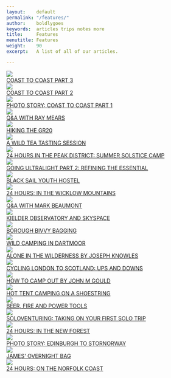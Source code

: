 ```yaml
---
layout:    default
permalink: "/features/"
author:    boldlygoes
keywords:  articles trips notes more
title:     Features
menutitle: Features
weight:    90
excerpt:   A list of all of our articles.

---
```


<div class="tile-wrap no-touch">
  <div class="tile">
    <div class="boxInner">
      <a href="{{ site.github.url }}/features/c2c-part-3">
        <img src="{{ site.github.url }}/media/img/tiles/tile-c2c3.jpg" />
      </a>
      <div class="titleBox">
        <a href="{{ site.github.url }}/features/c2c-part-3">COAST TO COAST PART 3</a>
      </div>
    </div>
  </div>
   <div class="tile">
    <div class="boxInner">
      <a href="{{ site.github.url }}/features/c2c-part-2"><img src="{{ site.github.url }}/media/img/tiles/tile-c2c2.jpg" /></a>
      <div class="titleBox"><a href="{{ site.github.url }}/features/c2c-part-2">COAST TO COAST PART 2</a></div>
    </div>
  </div>
  <div class="tile">
    <div class="boxInner">
      <a href="{{ site.github.url }}/features/c2c-part-1"><img src="{{ site.github.url }}/media/img/tiles/tile-c2c1.jpg" /></a>
      <div class="titleBox"><a href="{{ site.github.url }}/features/c2c-part-1">PHOTO STORY: COAST TO COAST PART 1</a></div>
    </div>
  </div>
  <div class="tile">
    <div class="boxInner">
      <a href="{{ site.github.url }}/features/ray-mears"><img src="{{ site.github.url }}/media/img/tiles/tile-raymears.jpg" /></a>
      <div class="titleBox"><a href="{{ site.github.url }}/features/ray-mears">Q&A WITH RAY MEARS</a></div>
    </div>
  </div>
  <div class="tile">
    <div class="boxInner">
      <a href="{{ site.github.url }}/features/GR-20"><img src="{{ site.github.url }}/media/img/tiles/tile-gr20.jpg" /></a>
      <div class="titleBox"><a href="{{ site.github.url }}/features/GR-20">HIKING THE GR20</a></div>
    </div>
  </div>
  <div class="tile">
    <div class="boxInner">
      <a href="{{ site.github.url }}/features/wild-teas"><img src="{{ site.github.url }}/media/img/tiles/tile-wildteas.jpg" /></a>
      <div class="titleBox"><a href="{{ site.github.url }}/features/wild-teas">A WILD TEA TASTING SESSION</a></div>
    </div>
  </div>
  <div class="tile">
    <div class="boxInner">
      <a href="{{ site.github.url }}/features/24-peak-district"><img src="{{ site.github.url }}/media/img/tiles/tile-peakdistrict.jpg" /></a>
      <div class="titleBox"><a href="{{ site.github.url }}/features/24-peak-district">24 HOURS IN THE PEAK DISTRICT: SUMMER SOLSTICE CAMP</a></div>
    </div>
  </div>
  <div class="tile">
    <div class="boxInner">
      <a href="{{ site.github.url }}/features/going-ultralight-2"><img src="{{ site.github.url }}/media/img/tiles/tile-ultralight2.jpg" /></a>
      <div class="titleBox"><a href="{{ site.github.url }}/features/going-ultralight-2">GOING ULTRALIGHT PART 2: REFINING THE ESSENTIAL</a></div>
    </div>
  </div>
  <div class="tile">
    <div class="boxInner">
      <a href="{{ site.github.url }}/features/black-sail"><img src="{{ site.github.url }}/media/img/tiles/tile-blacksail.jpg" /></a>
      <div class="titleBox"><a href="{{ site.github.url }}/features/black-sail">BLACK SAIL YOUTH HOSTEL</a></div>
    </div>
  </div>
  <div class="tile">
    <div class="boxInner">
      <a href="{{ site.github.url }}/features/24-wicklow"><img src="{{ site.github.url }}/media/img/tiles/tile-wicklow.jpg" /></a>
      <div class="titleBox"><a href="{{ site.github.url }}/features/24-wicklow">24 HOURS: IN THE WICKLOW MOUNTAINS</a></div>
    </div>
  </div>
  <div class="tile">
      <div class="boxInner">
        <a href="{{ site.github.url }}/features/mark-beaumont-interview"><img src="{{ site.github.url }}/media/img/tiles/tile-beaumont.jpg" /></a>
        <div class="titleBox"><a href="{{ site.github.url }}/features/mark-beaumont-interview">Q&A WITH MARK BEAUMONT</a></div>
      </div>
    </div>
  <div class="tile">
      <div class="boxInner">
        <a href="{{ site.github.url }}/features/kielder-observatory"><img src="{{ site.github.url }}/media/img/tiles/tile-kielder.jpg" /></a>
        <div class="titleBox"><a href="{{ site.github.url }}/features/kielder-observatory">KIELDER OBSERVATORY AND SKYSPACE</a></div>
      </div>
    </div>
  <div class="tile">
      <div class="boxInner">
        <a href="{{ site.github.url }}/features/borough-bivvy-bagging"><img src="{{ site.github.url }}/media/img/tiles/tile-borough.jpg" /></a>
        <div class="titleBox"><a href="{{ site.github.url }}/features/borough-bivvy-bagging">BOROUGH BIVVY BAGGING</a></div>
      </div>
    </div>
  <div class="tile">
      <div class="boxInner">
        <a href="{{ site.github.url }}/features/wild-camping-dartmoor"><img src="{{ site.github.url }}/media/img/tiles/tile-48dartmoor.jpg" /></a>
        <div class="titleBox"><a href="{{ site.github.url }}/features/wild-camping-dartmoor">WILD CAMPING IN DARTMOOR</a></div>
      </div>
    </div>
  <div class="tile">
    <div class="boxInner">
      <a href="{{ site.github.url }}/features/alone-in-the-wilderness"><img src="{{ site.github.url }}/media/img/tiles/tile-alone.jpg" /></a>
      <div class="titleBox"><a href="{{ site.github.url }}/features/alone-in-the-wilderness">ALONE IN THE WILDERNESS BY JOSEPH KNOWLES</a></div>
    </div>
  </div>
  <div class="tile">
    <div class="boxInner">
      <a href="{{ site.github.url }}/features/ups-and-downs"><img src="{{ site.github.url }}/media/img/tiles/tile-ups.jpg" /></a>
      <div class="titleBox"><a href="{{ site.github.url }}/features/ups-and-downs">CYCLING LONDON TO SCOTLAND: UPS AND DOWNS</a></div>
    </div>
  </div>
  <div class="tile">
      <div class="boxInner">
        <a href="{{ site.github.url }}/features/how-to-camp-out"><img src="{{ site.github.url }}/media/img/tiles/tile-march2017.jpg" /></a>
        <div class="titleBox"><a href="{{ site.github.url }}/features/how-to-camp-out">HOW TO CAMP OUT BY JOHN M GOULD</a></div>
      </div>
    </div>
  <div class="tile">
    <div class="boxInner">
      <a href="{{ site.github.url }}/features/hot-tenting"><img src="{{ site.github.url }}/media/img/tiles/tile-hot.jpg" /></a>
      <div class="titleBox"><a href="{{ site.github.url }}/features/hot-tenting">HOT TENT CAMPING ON A SHOESTRING</a></div>
    </div>
  </div>
  <div class="tile">
    <div class="boxInner">
      <a href="{{ site.github.url }}/features/beer-fire-and-power-tools"><img src="{{ site.github.url }}/media/img/tiles/tile-beer.jpg" /></a>
      <div class="titleBox"><a href="{{ site.github.url }}/features/beer-fire-and-power-tools">BEER, FIRE AND POWER TOOLS</a></div>
    </div>
  </div>
  <div class="tile">
    <div class="boxInner">
      <a href="{{ site.github.url }}/features/soloventures"><img src="{{ site.github.url }}/media/img/tiles/tile-solovent.jpg" /></a>
      <div class="titleBox"><a href="{{ site.github.url }}/features/soloventures">SOLOVENTURING: TAKING ON YOUR FIRST SOLO TRIP</a></div>
    </div>
  </div>
  <div class="tile">
    <div class="boxInner">
      <a href="{{ site.github.url }}/features/24-newforest"><img src="{{ site.github.url }}/media/img/tiles/tile-newf.jpg" /></a>
      <div class="titleBox"><a href="{{ site.github.url }}/features/24-newforest">24 HOURS: IN THE NEW FOREST</a></div>
    </div>
  </div>
  <div class="tile">
    <div class="boxInner">
      <a href="{{ site.github.url }}/features/cycling-scotland"><img src="{{ site.github.url }}/media/img/tiles/tile-edstor.jpg" /></a>
      <div class="titleBox"><a href="{{ site.github.url }}/features/cycling-scotland">PHOTO STORY: EDINBURGH TO STORNORWAY</a></div>
    </div>
  </div>
  <div class="tile">
    <div class="boxInner">
      <a href="{{ site.github.url }}/features/overnight-kit"><img src="{{ site.github.url }}/media/img/tiles/tile-overnight.jpg" /></a>
      <div class="titleBox"><a href="{{ site.github.url }}/features/overnight-kit">JAMES' OVERNIGHT BAG</a></div>
    </div>
  </div>
  <div class="tile">
    <div class="boxInner">
      <a href="{{ site.github.url }}/features/24-norfolk"><img src="{{ site.github.url }}/media/img/tiles/tile-norfolk.jpg" /></a>
      <div class="titleBox"><a href="{{ site.github.url }}/features/24-norfolk">24 HOURS: ON THE NORFOLK COAST</a></div>
    </div>
  </div>
</div>
